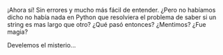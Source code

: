 ¡Ahora sí! Sin errores y mucho más fácil de entender. ¿Pero no habíamos dicho no había nada en Python que resolviera el problema de saber si un string es mas largo que otro? ¿Qué pasó entonces? ¿Mentimos? ¿Fue magia? 

Develemos el misterio...
